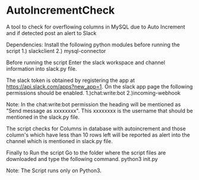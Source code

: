 # AutoIncrementCheck
A tool to check for overflowing columns in MySQL due to Auto Increment and if detected post an alert to Slack

Dependencies: Install the following python modules before running the script
  1.) slackclient
  2.) mysql-connector
  
  
 Before running the script Enter the slack workspace and channel information into slack.py file.
 
 The slack token is obtained by registering the app at https://api.slack.com/apps?new_app=1.
 On the slack app page the following permissions should be enabled.
  1.)chat:write:bot
  2.)incoming-webhook
  
  Note: In the chat:write:bot permission the heading will be mentioned as "Send message as xxxxxxxx". This xxxxxxxx is the       username that should be mentioned in the slack.py file.
 
 The script checks for Columns in database with autoincrement and those column's which have less than 10 rows left will be       reported as alert into the channel which is mentioned in slack.py file.
 
 Finally to Run the script Go to the folder where the script files are downloaded and type the following command.
    python3 init.py
    
 Note: The Script runs only on Python3.

